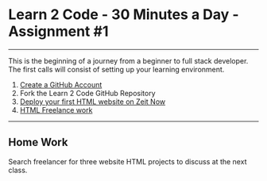 <h1>Learn 2 Code - 30 Minutes a Day - Assignment #1</h1>
<hr/>
This is the beginning of a journey from a beginner to full stack developer.
<br/>
The first calls will consist of setting up your learning environment.
<ol>
    <li><a href="https://github.com/">Create a GitHub Account</a></LI>
    <li>Fork the Learn 2 Code GitHub Repository</LI>
    <li><a href="https://zeit.co">Deploy your first HTML website on Zeit Now</a></li>
    <li><a href="https://www.freelancer.com/">HTML Freelance work</a></li>
</ol>
<hr/>
<h2>Home Work</h2>
Search freelancer for three website HTML projects to discuss at the next class.